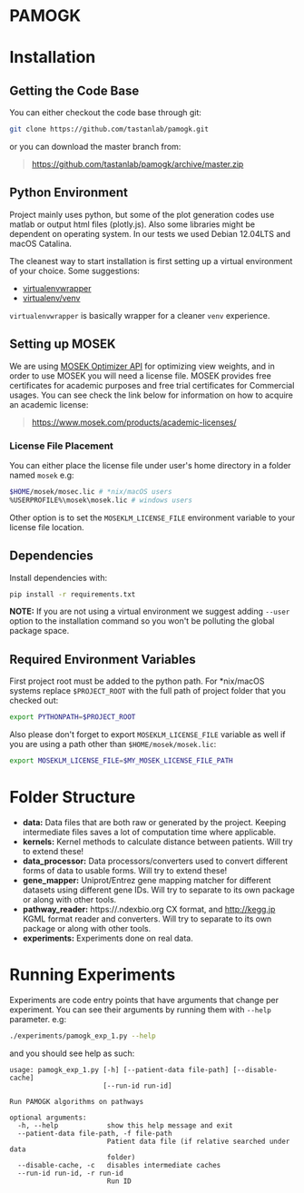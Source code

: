 PAMOGK
=====

# Installation

## Getting the Code Base
You can either checkout the code base through git:
```bash
git clone https://github.com/tastanlab/pamogk.git
```
or you can download the master branch from:
> https://github.com/tastanlab/pamogk/archive/master.zip

## Python Environment
Project mainly uses python, but some of the plot generation codes use matlab or output html files (plotly.js). Also some libraries might be dependent on operating system. In our tests we used Debian 12.04LTS and macOS Catalina.

The cleanest way to start installation is first setting up a virtual environment of your choice. Some suggestions:

* [virtualenvwrapper](https://virtualenvwrapper.readthedocs.io/en/latest/command_ref.html)
* [virtualenv/venv](https://docs.python.org/3/library/venv.html)

`virtualenvwrapper` is basically wrapper for a cleaner `venv` experience.

## Setting up MOSEK
We are using [MOSEK Optimizer API](https://docs.mosek.com/9.1/pythonapi/index.html) for optimizing view weights, and in order to use MOSEK you will need a license file. MOSEK provides free certificates for academic purposes and free trial certificates for Commercial usages. You can see check the link below for information on how to acquire an academic license:

> https://www.mosek.com/products/academic-licenses/

### License File Placement
You can either place the license file under user's home directory in a folder named `mosek` e.g:
```bash
$HOME/mosek/mosec.lic # *nix/macOS users
%USERPROFILE%\mosek\mosek.lic # windows users
```

Other option is to set the `MOSEKLM_LICENSE_FILE` environment variable to your license file location.

## Dependencies
Install dependencies with:
```bash
pip install -r requirements.txt
```
**NOTE:** If you are not using a virtual environment we suggest adding `--user` option to the installation command so you won't be polluting the global package space.

## Required Environment Variables
First project root must be added to the python path. For *nix/macOS systems replace `$PROJECT_ROOT` with the full path of project folder that you checked out:
```bash
export PYTHONPATH=$PROJECT_ROOT
```
Also please don't forget to export `MOSEKLM_LICENSE_FILE` variable as well if you are using a path other than `$HOME/mosek/mosek.lic`:
```bash
export MOSEKLM_LICENSE_FILE=$MY_MOSEK_LICENSE_FILE_PATH
```

# Folder Structure
* **data:** Data files that are both raw or generated by the project. Keeping intermediate files saves a lot of computation time where applicable.
* **kernels:** Kernel methods to calculate distance between patients. Will try to extend these!
* **data_processor:** Data processors/converters used to convert different forms of data to usable forms. Will try to extend these!
* **gene_mapper:** Uniprot/Entrez gene mapping matcher for different datasets using different gene IDs. Will try to separate to its own package or along with other tools.
* **pathway_reader:** https://.ndexbio.org CX format, and http://kegg.jp KGML format reader and converters. Will try to separate to its own package or along with other tools.
* **experiments:** Experiments done on real data.

# Running Experiments
Experiments are code entry points that have arguments that change per experiment. You can see their arguments by running them with `--help` parameter. e.g:
```bash
./experiments/pamogk_exp_1.py --help
```
and you should see help as such:
```
usage: pamogk_exp_1.py [-h] [--patient-data file-path] [--disable-cache]
                       [--run-id run-id]

Run PAMOGK algorithms on pathways

optional arguments:
  -h, --help            show this help message and exit
  --patient-data file-path, -f file-path
                        Patient data file (if relative searched under data
                        folder)
  --disable-cache, -c   disables intermediate caches
  --run-id run-id, -r run-id
                        Run ID
```
